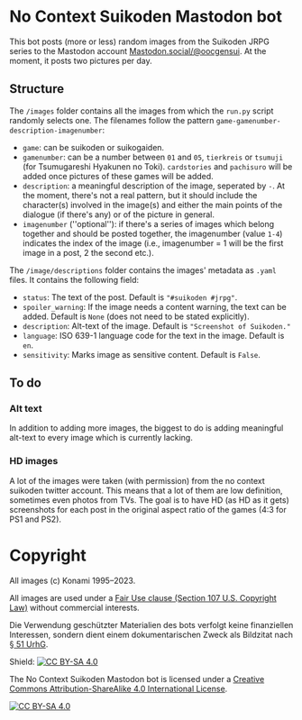 # No Context Suikoden Mastodon bot
This bot posts (more or less) random images from the Suikoden JRPG series to the Mastodon account [Mastodon.social/@oocgensui](https://mastodon.social/@oocgensui). At the moment, it posts two pictures per day.

## Structure

The `/images` folder contains all the images from which the `run.py` script randomly selects one. The filenames follow the pattern `game-gamenumber-description-imagenumber`:
* `game`: can be suikoden or suikogaiden. 
* `gamenumber`: can be a number between `01` and `05`, `tierkreis` or `tsumuji` (for Tsumugareshi Hyakunen no Toki). `cardstories` and `pachisuro` will be added once pictures of these games will be added.
* `description`: a meaningful description of the image, seperated by `-`. At the moment, there's not a real pattern, but it should include the character(s) involved in the image(s) and either the main points of the dialogue (if there's any) or of the picture in general.
* `imagenumber` (''optional''): if there's a series of images which belong together and should be posted together, the imagenumber (value `1-4`) indicates the index of the image (i.e., imagenumber = 1 will be the first image in a post, 2 the second etc.).

The `/image/descriptions` folder contains the images' metadata as `.yaml` files. It contains the following field:
* `status`: The text of the post. Default is `"#suikoden #jrpg"`.
* `spoiler_warning`: If the image needs a content warning, the text can be added. Default is `None` (does not need to be stated explicitly).
* `description`: Alt-text of the image. Default is `"Screenshot of Suikoden."`
* `language`: ISO 639-1 language code for the text in the image. Default is `en`.
* `sensitivity`: Marks image as sensitive content. Default is `False`.

## To do

### Alt text
In addition to adding more images, the biggest to do is adding meaningful alt-text to every image which is currently lacking.

### HD images

A lot of the images were taken (with permission) from the no context suikoden twitter account. This means that a lot of them are low definition, sometimes even photos from TVs. The goal is to have HD (as HD as it gets) screenshots for each post in the original aspect ratio of the games (4:3 for PS1 and PS2).

# Copyright 

All images (c) Konami 1995–2023. 

All images are used under a [Fair Use clause (Section 107 U.S. Copyright Law)](https://www.copyright.gov/title17/92chap1.html#107) without commercial interests.

Die Verwendung geschützter Materialien des bots verfolgt keine finanziellen Interessen, sondern dient einem dokumentarischen Zweck als Bildzitat nach [§ 51 UrhG](https://www.gesetze-im-internet.de/urhg/__51.html). 

Shield: [![CC BY-SA 4.0][cc-by-sa-shield]][cc-by-sa]

The No Context Suikoden Mastodon bot is licensed under a
[Creative Commons Attribution-ShareAlike 4.0 International License][cc-by-sa].

[![CC BY-SA 4.0][cc-by-sa-image]][cc-by-sa]

[cc-by-sa]: http://creativecommons.org/licenses/by-sa/4.0/
[cc-by-sa-image]: https://licensebuttons.net/l/by-sa/4.0/88x31.png
[cc-by-sa-shield]: https://img.shields.io/badge/License-CC%20BY--SA%204.0-lightgrey.svg
